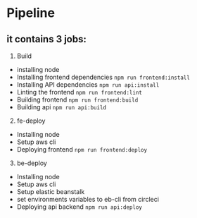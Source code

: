 # Pipeline

## it contains 3 jobs:

1. Build

- installing node
- Installing frontend dependencies `npm run frontend:install`
- Installing API dependencies `npm run api:install`
- Linting the frontend `npm run frontend:lint`
- Building frontend `npm run frontend:build`
- Building api `npm run api:build`

2. fe-deploy

- Installing node
- Setup aws cli
- Deploying frontend `npm run frontend:deploy`

3. be-deploy

- Installing node
- Setup aws cli
- Setup elastic beanstalk
- set environments variables to eb-cli from circleci 
- Deploying api backend `npm run api:deploy`
